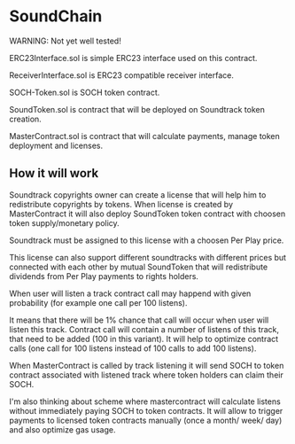 # SoundChain


WARNING: Not yet well tested!


ERC23Interface.sol is simple ERC23 interface used on this contract.

ReceiverInterface.sol is ERC23 compatible receiver interface.

SOCH-Token.sol is SOCH token contract.

SoundToken.sol is contract that will be deployed on Soundtrack token creation.

MasterContract.sol is contract that will calculate payments, manage token deployment and licenses.


## How it will work

Soundtrack copyrights owner can create a license that will help him to redistribute copyrights by tokens.
When license is created by MasterContract it will also deploy SoundToken token contract with choosen token supply/monetary policy.

Soundtrack must be assigned to this license with a choosen Per Play price.

This license can also support different soundtracks with different prices but connected with each other by mutual SoundToken that will redistribute dividends from Per Play payments to rights holders.

When user will listen a track contract call may happend with given probability (for example one call per 100 listens).

It means that there will be 1% chance that call will occur when user will listen this track. Contract call will contain a number of listens of this track, that need to be added (100 in this variant). It will help to optimize contract calls (one call for 100 listens instead of 100 calls to add 100 listens).

When MasterContract is called by track listening it will send SOCH to token contract associated with listened track where token holders can claim their SOCH.

I'm also thinking about scheme where mastercontract will calculate listens without immediately paying SOCH to token contracts. It will allow to trigger payments to licensed token contracts manually (once a month/ week/ day) and also optimize gas usage.
